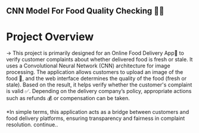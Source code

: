 ## CNN Model For Food Quality Checking 🍓🍎
# Project Overview 
-> This project is primarily designed for an Online Food Delivery App🏢 to verify customer complaints about whether delivered food is fresh or stale.
 It uses a Convolutional Neural Network (CNN) architecture for image processing.
 The application allows customers to upload an image of the food 🍋, and the web interface determines the quality of the food (fresh or stale).
 Based on the result, it helps verify whether the customer's complaint is valid ✅. Depending on the delivery company’s policy, appropriate actions 
 such as refunds 💰 or compensation can be taken.

*In simple terms, this application acts as a bridge between customers and food delivery platforms, ensuring transparency and fairness in complaint resolution.
continue..
